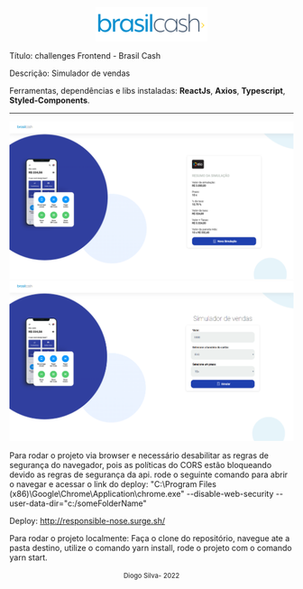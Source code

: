 <div align="center" >
  <img src="./docs/assets/logoBC.svg" width="200">
</div>

Título: challenges Frontend - Brasil Cash

Descrição: Simulador de vendas

Ferramentas, dependências e libs instaladas: **ReactJs**, **Axios**, **Typescript**, **Styled-Components**.

---

<div align="center" >
  <div align="center" >
  <img src="./docs/assets/tela1.png">
   <img src="./docs/assets/tela2.png">
</div>
</div>

Para rodar o projeto via browser e necessário desabilitar as regras de segurança do navegador, pois as políticas do CORS estão bloqueando devido as regras de segurança da api.
rode o seguinte comando para abrir o navegar e acessar o link do deploy:
"C:\Program Files (x86)\Google\Chrome\Application\chrome.exe" --disable-web-security --user-data-dir="c:/someFolderName"

Deploy: http://responsible-nose.surge.sh/

Para rodar o projeto localmente: Faça o clone do repositório, navegue ate a pasta destino, utilize o comando yarn install, rode o projeto com o comando yarn start.

<div align="center">
  <small>Diogo Silva- 2022</small>
</div>
